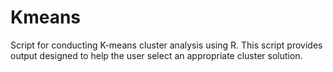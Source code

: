 # Kmeans
Script for conducting K-means cluster analysis using R. This script provides output designed to help the user select an appropriate cluster solution. 
